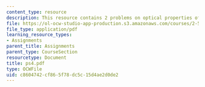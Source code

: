 ```yaml
---
content_type: resource
description: This resource contains 2 problems on optical properties of gold and nanoparticles.
file: https://ol-ocw-studio-app-production.s3.amazonaws.com/courses/2-58j-radiative-transfer-spring-2006/c8604742cf865f78dc5c15d4ae2d0de2_ps4.pdf
file_type: application/pdf
learning_resource_types:
- Assignments
parent_title: Assignments
parent_type: CourseSection
resourcetype: Document
title: ps4.pdf
type: OCWFile
uid: c8604742-cf86-5f78-dc5c-15d4ae2d0de2
---
```

